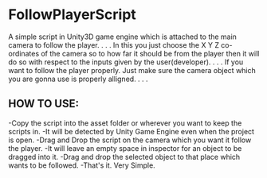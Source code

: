 # FollowPlayerScript
A simple script in Unity3D game engine which is attached to the main camera to follow the player.
.
.
.
In this you just choose the X Y Z co-ordinates of the camera so to how far it should be from the player then it will do so with respect to the inputs given by the user(developer).
.
.
.
If you want to follow the player properly. Just make sure the camera object which you are gonna use is properly alligned.
.
.
.

## HOW TO USE:

  
  -Copy the script into the asset folder or wherever you want to keep the scripts in.
  -It will be detected by Unity Game Engine even when the project is open.
  -Drag and Drop the script on the camera which you want it follow the player.
  -It will leave an empty space in inspector for an object to be dragged into it.
  -Drag and drop the selected object to that place which wants to be followed.
  -That's it. Very Simple.
  
  


